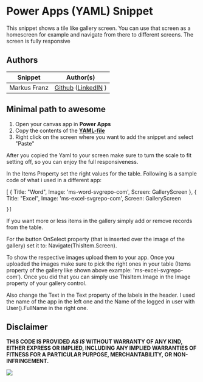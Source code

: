 # Power Apps (YAML) Snippet

This snippet shows a tile like gallery screen. You can use that screen as a homescreen for example and navigate from there to different screens. The screen is fully responsive

## Authors


Snippet|Author(s)
--------|---------
Markus Franz | [Github](https://github.com/Mmbr1606) ([LinkedIN](https://www.linkedin.com/in/markus-franz-435759278/) )

## Minimal path to awesome

1. Open your canvas app in **Power Apps**
1. Copy the contents of the **[YAML-file](./source/X.yaml)** 
1. Right click on the screen where you want to add the snippet and select "Paste"


After you copied the Yaml to your screen make sure to turn the scale to fit setting off, so you can enjoy the full responsiveness.

In the Items Property set the right values for the table.
Following is a sample code of what i used in a different app:

[
    {
        Title: "Word",
        Image: 'ms-word-svgrepo-com',
        Screen: GalleryScreen
    },
   {
        Title: "Excel",
        Image: 'ms-excel-svgrepo-com',
        Screen: GalleryScreen

    }]

If you want more or less items in the gallery simply add or remove records from the table.

For the button OnSelect property (that is inserted over the image of the gallery) set it to: Navigate(ThisItem.Screen).

To show the respective images upload them to your app. Once you uploaded the images make sure to pick the right ones in your table (Items property of the gallery like shown above example: 'ms-excel-svgrepo-com'). Once you did that you can simply use ThisItem.Image in the Image property of your gallery control.

Also change the Text in the Text property of the labels in the header. I used the name of the app in the left one and the Name of the logged in user with User().FullName in the right one.

## Disclaimer

**THIS CODE IS PROVIDED *AS IS* WITHOUT WARRANTY OF ANY KIND, EITHER EXPRESS OR IMPLIED, INCLUDING ANY IMPLIED WARRANTIES OF FITNESS FOR A PARTICULAR PURPOSE, MERCHANTABILITY, OR NON-INFRINGEMENT.**


<img src="https://m365-visitor-stats.azurewebsites.net/powerplatform-snippets/power-apps/tile-gallery" aria-hidden="true" />
